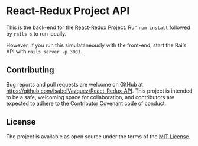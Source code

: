 # React-Redux Project API
This is the back-end for the [React-Redux Project](https://github.com/IsabelVazquez/React-Redux). Run `npm install` followed by `rails s` to run locally.

However, if you run this simulataneously with the front-end, start the Rails API with `rails server -p 3001`.

## Contributing

Bug reports and pull requests are welcome on GitHub at https://github.com/IsabelVazquez/React-Redux-API. This project is intended to be a safe, welcoming space for collaboration, and contributors are expected to adhere to the [Contributor Covenant](contributor-covenant.org) code of conduct.

## License

The project is available as open source under the terms of the [MIT License](http://opensource.org/licenses/MIT).
